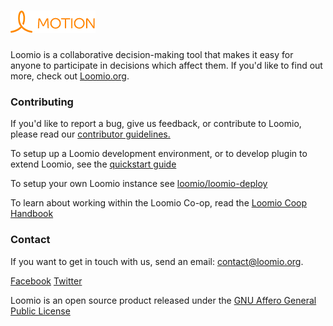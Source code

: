 <h1><a href="https://www.loomio.org"> <img src="app/assets/images/logo-orange.png" alt="Loomio"/></a> </h1>

Loomio is a collaborative decision-making tool that makes it easy for anyone to participate in decisions which affect them. If you'd like to find out more, check out [Loomio.org](https://www.loomio.org).

### Contributing

If you'd like to report a bug, give us feedback, or contribute to Loomio, please read our [contributor guidelines.](https://github.com/loomio/loomio/blob/master/CONTRIBUTING.md)

To setup up a Loomio development environment, or to develop plugin to extend Loomio, see the [quickstart guide](docs/en/development_handbook/quickstart.md)

To setup your own Loomio instance see [loomio/loomio-deploy](https://github.com/loomio/loomio-deploy)

To learn about working within the Loomio Co-op, read the [Loomio Coop Handbook](https://github.com/loomio/loomio-coop-handbook)

### Contact

If you want to get in touch with us, send an email: [contact@loomio.org](mailto:contact@loomio.org).

[Facebook](https://facebook.com/Loomio) [Twitter](https://twitter.com/Loomio)

Loomio is an open source product released under the [GNU Affero General Public License](LICENSE.txt)
